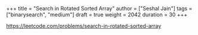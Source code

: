 +++
title = "Search in Rotated Sorted Array"
author = ["Seshal Jain"]
tags = ["binarysearch", "medium"]
draft = true
weight = 2042
duration = 30
+++

<https://leetcode.com/problems/search-in-rotated-sorted-array>
